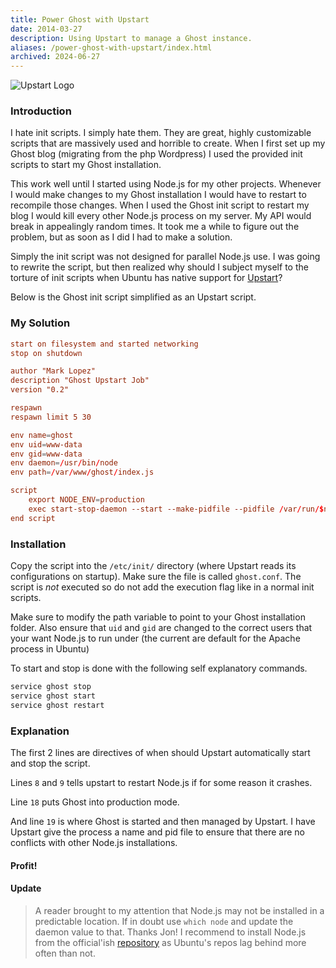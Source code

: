 ```yaml
---
title: Power Ghost with Upstart
date: 2014-03-27
description: Using Upstart to manage a Ghost instance.
aliases: /power-ghost-with-upstart/index.html
archived: 2024-06-27
---
```


![Upstart Logo](/posts/archive/content/images/2014/Mar/upstart80.png)

### Introduction

I hate init scripts. I simply hate them. They are great, highly customizable scripts that are massively used and horrible to create. When I first set up my Ghost blog (migrating from the php Wordpress) I used the provided init scripts to start my Ghost installation.

This work well until I started using Node.js for my other projects. Whenever I would make changes to my Ghost installation I would have to restart to recompile those changes. When I used the Ghost init script to restart my blog I would kill every other Node.js process on my server. My API would break in appealingly random times. It took me a while to figure out the problem, but as soon as I did I had to make a solution.

Simply the init script was not designed for parallel Node.js use. I was going to rewrite the script, but then realized why should I subject myself to the torture of init scripts when Ubuntu has native support for [Upstart](https://en.wikipedia.org/wiki/Upstart)?

Below is the Ghost init script simplified as an Upstart script.

### My Solution

```conf
start on filesystem and started networking
stop on shutdown

author "Mark Lopez"
description "Ghost Upstart Job"
version "0.2"

respawn
respawn limit 5 30

env name=ghost
env uid=www-data
env gid=www-data
env daemon=/usr/bin/node
env path=/var/www/ghost/index.js

script
	export NODE_ENV=production
	exec start-stop-daemon --start --make-pidfile --pidfile /var/run/$name.pid --name $name -c $uid:$gid -x $daemon $path >> /var/log/upstart/$name.log 2>&1
end script
```

### Installation

Copy the script into the `/etc/init/` directory (where Upstart reads its configurations on startup). Make sure the file is called `ghost.conf`. The script is *not* executed so do not add the execution flag like in a normal init scripts.

Make sure to modify the path variable to point to your Ghost installation folder. Also ensure that `uid` and `gid` are changed to the correct users that your want Node.js to run under (the current are default for the Apache process in Ubuntu)

To start and stop is done with the following self explanatory commands.

```bash
service ghost stop
service ghost start
service ghost restart
```

### Explanation

The first 2 lines are directives of when should Upstart automatically start and stop the script.

Lines `8` and `9` tells upstart to restart Node.js if for some reason it crashes.

Line `18` puts Ghost into production mode.

And line `19` is where Ghost is started and then managed by Upstart. I have Upstart give the process a name and pid file to ensure that there are no conflicts with other Node.js installations.

#### Profit!

#### Update

> A reader brought to my attention that Node.js may not be installed in a predictable location.
If in doubt use `which node` and update the daemon value to that. Thanks Jon!
> I recommend to install Node.js from the official'ish [repository](https://launchpad.net/~chris-lea/+archive/ubuntu/node.js) as Ubuntu's repos lag behind more often than not.
